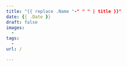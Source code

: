 ```yaml
---
title: "{{ replace .Name "-" " " | title }}"
date: {{ .Date }}
draft: false
images:
  - 
tags:
  - 
url: /

---
```

